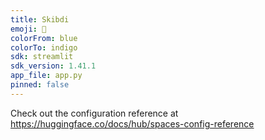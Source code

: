 ```yaml
---
title: Skibdi
emoji: 🐨
colorFrom: blue
colorTo: indigo
sdk: streamlit
sdk_version: 1.41.1
app_file: app.py
pinned: false
---
```


Check out the configuration reference at https://huggingface.co/docs/hub/spaces-config-reference
